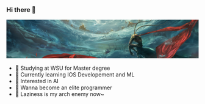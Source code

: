 ### Hi there 👋

![](https://github.com/bladewangpro/bladewangpro/blob/main/images/header.png)
- 🔭 Studying at WSU for Master degree
- 🌱 Currently learning IOS Developement and ML
- 🤔 Interested in AI
- 🎯 Wanna become an elite programmer
- 💪 Laziness is my arch enemy now~


